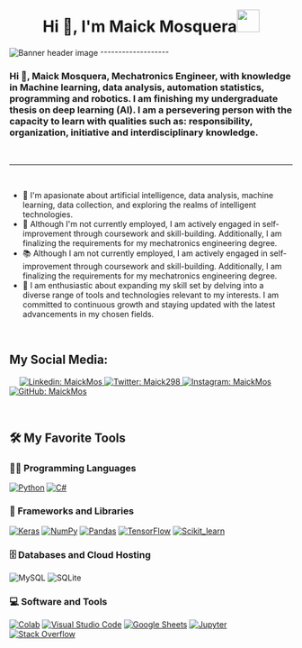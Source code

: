 <h1 align="center">Hi 👋, I'm Maick Mosquera<img height="40" src="https://emoji.gg/assets/emoji/7333-parrotdance.gif"></h1>

<img src="https://raw.githubusercontent.com/Maickmos/Maickmos/main/assets/Banner.png" align="center" alt=" Banner header image">
-------------------
&emsp;
<h3 align="left">Hi 👋, Maick Mosquera, Mechatronics Engineer, with knowledge in Machine learning, data analysis, automation statistics, programming and robotics. I am finishing my undergraduate thesis on deep learning (AI).
I am a persevering person with the capacity to learn with qualities such as: responsibility, organization, initiative and interdisciplinary knowledge.</h3>
&emsp;

-------------------
&emsp;
- 🤖 I'm apasionate about artificial intelligence, data analysis, machine learning, data collection, and exploring the realms of intelligent technologies.
- 🔭 Although I'm not currently employed, I am actively engaged in self-improvement through coursework and skill-building. Additionally, I am finalizing the requirements for my mechatronics engineering degree. 
- 📚 Although I am not currently employed, I am actively engaged in self-improvement through coursework and skill-building. Additionally, I am finalizing the requirements for my mechatronics engineering degree.
- 🌱 I am enthusiastic about expanding my skill set by delving into a diverse range of tools and technologies relevant to my interests. I am committed to continuous growth and staying updated with the latest advancements in my chosen fields.

&emsp;

## My Social Media:


&emsp;
<a href="https://www.linkedin.com/in/maick-mosquera/">
    ![Linkedin: MaickMos](https://img.shields.io/badge/-MaickMos-blue?style=flat-square&logo=Linkedin&logoColor=white)
</a>
<a href="https://twitter.com/intent/follow?screen_name=Maick298">
    ![Twitter: Maick298](https://img.shields.io/twitter/follow/Maick298?style=social)
</a>
<a href="https://www.instagram.com/Maickmos/">
    ![Instagram: MaickMos](https://img.shields.io/badge/-MaickMos-000?&logo=Instagram)
</a>
<a href="https://github.com/MaickMos">
    ![GitHub: MaickMos](https://img.shields.io/github/followers/MaickMos?label=follow&style=social)
</a>

&emsp;

## 🛠️ My Favorite Tools

### 👨‍💻 Programming Languages

<p>
    <a href="https://github.com/Bouaskaoun"><img alt="Python" src="https://img.shields.io/badge/Python%20-%2314354C.svg?logo=python&logoColor=white"></a>
    <a href="https://github.com/Bouaskaoun"><img alt="C#" src="https://img.shields.io/badge/C_sharp%20-%23F7DF1E.svg?logo=csharp&logoColor=black"></a>


### 🧰 Frameworks and Libraries

<p>
    <a href="https://github.com/Bouaskaoun"><img alt="Keras" src="https://img.shields.io/badge/Keras%20-%23D00000.svg?logo=Keras&logoColor=white"></a>
    <a href="https://github.com/Bouaskaoun"><img alt="NumPy" src="https://img.shields.io/badge/Numpy%20-%23013243.svg?logo=numpy&logoColor=white"></a>
    <a href="https://github.com/Bouaskaoun"><img alt="Pandas" src="https://img.shields.io/badge/Pandas%20-%23150458.svg?logo=pandas&logoColor=white"></a>
    <a href="https://github.com/Bouaskaoun"><img alt="TensorFlow" src="https://img.shields.io/badge/TensorFlow%20-%23FF6F00.svg?logo=TensorFlow&logoColor=white"></a>
    <a href="https://github.com/Bouaskaoun"><img alt="Scikit_learn" src="https://img.shields.io/badge/Scikit_learn%20-%23FF6F00.svg?logo=Scikit_learn&logoColor=white"></a>
    
</p>

### 🗄️ Databases and Cloud Hosting

<p>

![MySQL](https://img.shields.io/badge/-MySQL-000?&logo=MySQL)
![SQLite](https://img.shields.io/badge/-SQLite-000?&logo=SQLite)
</p>

### 💻 Software and Tools

<p>
    <a href="https://github.com/Bouaskaoun"><img alt="Colab" src="https://img.shields.io/badge/Colab-00b56a.svg?logo=google-colab&logoColor=white"></a>
    <a href="https://github.com/Bouaskaoun"><img alt="Visual Studio Code" src="https://img.shields.io/badge/Visual%20Studio%20Code-0078d7.svg?logo=visual-studio-code&logoColor=white"></a>
    <a href="https://github.com/Bouaskaoun"><img alt="Google Sheets" src="https://img.shields.io/badge/Google%20Sheets%20-%2334A853.svg?logo=google%20sheets&logoColor=white"></a>
    <a href="https://github.com/Bouaskaoun"><img alt="Jupyter" src="https://img.shields.io/badge/Jupyter%20-%23F37626.svg?logo=Jupyter&logoColor=white"></a>
    <a href="https://github.com/Bouaskaoun"><img alt="Stack Overflow" src="https://img.shields.io/badge/-Stack%20Overflow-FE7A16?logo=stack-overflow&logoColor=white"></a>
</p>

</br>

